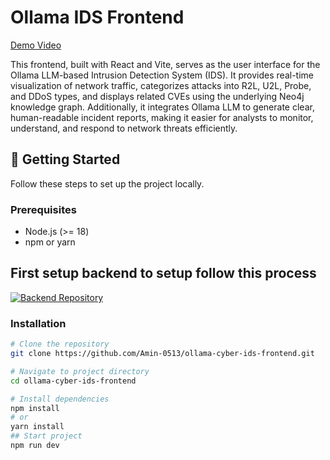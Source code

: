 # Ollama IDS Frontend
[Demo Video](https://github.com/user-attachments/assets/65100e03-6875-4b10-9e66-d8329bf7f2b0)

This frontend, built with React and Vite, serves as the user interface for the Ollama LLM-based Intrusion Detection System (IDS). It provides real-time visualization of network traffic, categorizes attacks into R2L, U2L, Probe, and DDoS types, and displays related CVEs using the underlying Neo4j knowledge graph. Additionally, it integrates Ollama LLM to generate clear, human-readable incident reports, making it easier for analysts to monitor, understand, and respond to network threats efficiently.


## 🚀 Getting Started

Follow these steps to set up the project locally.

### Prerequisites
- Node.js (>= 18)
- npm or yarn

## First setup backend to setup follow this process 
[![Backend Repository](https://img.shields.io/badge/Backend-Repository-blue?logo=github)](https://github.com/Amin-0513/ollama-ids-server.git)
### Installation
```bash
# Clone the repository
git clone https://github.com/Amin-0513/ollama-cyber-ids-frontend.git

# Navigate to project directory
cd ollama-cyber-ids-frontend

# Install dependencies
npm install
# or
yarn install
## Start project
npm run dev
```
